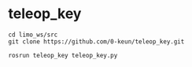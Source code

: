 # teleop_key

```
cd limo_ws/src
git clone https://github.com/0-keun/teleop_key.git
```

```
rosrun teleop_key teleop_key.py
```
